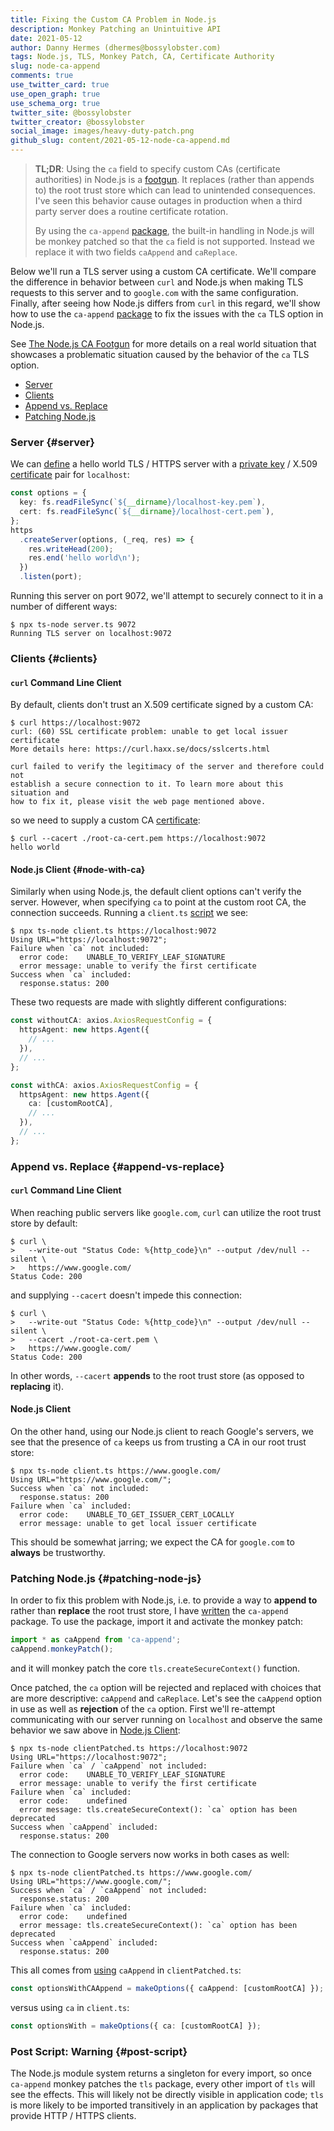 ```yaml
---
title: Fixing the Custom CA Problem in Node.js
description: Monkey Patching an Unintuitive API
date: 2021-05-12
author: Danny Hermes (dhermes@bossylobster.com)
tags: Node.js, TLS, Monkey Patch, CA, Certificate Authority
slug: node-ca-append
comments: true
use_twitter_card: true
use_open_graph: true
use_schema_org: true
twitter_site: @bossylobster
twitter_creator: @bossylobster
social_image: images/heavy-duty-patch.png
github_slug: content/2021-05-12-node-ca-append.md
---
```


> **TL;DR**: Using the `ca` field to specify custom CAs (certificate
> authorities) in Node.js is a [footgun][1]. It replaces (rather than appends
> to) the root trust store which can lead to unintended consequences. I've
> seen this behavior cause outages in production when a third party server does
> a routine certificate rotation.
>
> By using the `ca-append` [package][2], the built-in handling in
> Node.js will be monkey patched so that the `ca` field is not supported.
> Instead we replace it with two fields `caAppend` and `caReplace`.

Below we'll run a TLS server using a custom CA certificate. We'll
compare the difference in behavior between `curl` and Node.js when making
TLS requests to this server and to `google.com` with the same configuration.
Finally, after seeing how Node.js differs from `curl` in this regard, we'll
show how to use the `ca-append` [package][2] to fix the issues with the
`ca` TLS option in Node.js.

See [The Node.js CA Footgun][1] for more details on a real world situation
that showcases a problematic situation caused by the behavior of the `ca`
TLS option.

- [Server](#server)
- [Clients](#clients)
- [Append vs. Replace](#append-vs-replace)
- [Patching Node.js](#patching-node-js)

### Server {#server}

We can [define][3] a hello world TLS / HTTPS server with a
[private key][4] / X.509 [certificate][5] pair for `localhost`:

```typescript
const options = {
  key: fs.readFileSync(`${__dirname}/localhost-key.pem`),
  cert: fs.readFileSync(`${__dirname}/localhost-cert.pem`),
};
https
  .createServer(options, (_req, res) => {
    res.writeHead(200);
    res.end('hello world\n');
  })
  .listen(port);
```

Running this server on port 9072, we'll attempt to securely connect
to it in a number of different ways:

```text
$ npx ts-node server.ts 9072
Running TLS server on localhost:9072
```

### Clients {#clients}

#### `curl` Command Line Client

By default, clients don't trust an X.509 certificate signed by a custom CA:

```text
$ curl https://localhost:9072
curl: (60) SSL certificate problem: unable to get local issuer certificate
More details here: https://curl.haxx.se/docs/sslcerts.html

curl failed to verify the legitimacy of the server and therefore could not
establish a secure connection to it. To learn more about this situation and
how to fix it, please visit the web page mentioned above.
```

so we need to supply a custom CA [certificate][6]:

```text
$ curl --cacert ./root-ca-cert.pem https://localhost:9072
hello world
```

#### Node.js Client {#node-with-ca}

Similarly when using Node.js, the default client options can't verify the
server. However, when specifying `ca` to point at the custom root CA, the
connection succeeds. Running a `client.ts` [script][7] we see:

```text
$ npx ts-node client.ts https://localhost:9072
Using URL="https://localhost:9072";
Failure when `ca` not included:
  error code:    UNABLE_TO_VERIFY_LEAF_SIGNATURE
  error message: unable to verify the first certificate
Success when `ca` included:
  response.status: 200
```

These two requests are made with slightly different configurations:

```typescript
const withoutCA: axios.AxiosRequestConfig = {
  httpsAgent: new https.Agent({
    // ...
  }),
  // ...
};

const withCA: axios.AxiosRequestConfig = {
  httpsAgent: new https.Agent({
    ca: [customRootCA],
    // ...
  }),
  // ...
};
```

### Append vs. Replace {#append-vs-replace}

#### `curl` Command Line Client

When reaching public servers like `google.com`, `curl` can utilize the
root trust store by default:

```text
$ curl \
>   --write-out "Status Code: %{http_code}\n" --output /dev/null --silent \
>   https://www.google.com/
Status Code: 200
```

and supplying `--cacert` doesn't impede this connection:

```text
$ curl \
>   --write-out "Status Code: %{http_code}\n" --output /dev/null --silent \
>   --cacert ./root-ca-cert.pem \
>   https://www.google.com/
Status Code: 200
```

In other words, `--cacert` **appends** to the root trust store (as opposed to
**replacing** it).

#### Node.js Client

On the other hand, using our Node.js client to reach Google's servers, we
see that the presence of `ca` keeps us from trusting a CA in our root trust
store:

```text
$ npx ts-node client.ts https://www.google.com/
Using URL="https://www.google.com/";
Success when `ca` not included:
  response.status: 200
Failure when `ca` included:
  error code:    UNABLE_TO_GET_ISSUER_CERT_LOCALLY
  error message: unable to get local issuer certificate
```

This should be somewhat jarring; we expect the CA for `google.com` to
**always** be trustworthy.

### Patching Node.js {#patching-node-js}

In order to fix this problem with Node.js, i.e. to provide a way to
**append to** rather than **replace** the root trust store, I have
[written][8] the `ca-append` package. To use the package, import it and
activate the monkey patch:

```typescript
import * as caAppend from 'ca-append';
caAppend.monkeyPatch();
```

and it will monkey patch the core `tls.createSecureContext()` function.

Once patched, the `ca` option will be rejected and replaced with choices that
are more descriptive: `caAppend` and `caReplace`. Let's see the `caAppend`
option in use as well as **rejection** of the `ca` option. First we'll
re-attempt communicating with our server running on `localhost` and
observe the same behavior we saw above in [Node.js Client](#node-with-ca):

```text
$ npx ts-node clientPatched.ts https://localhost:9072
Using URL="https://localhost:9072";
Failure when `ca` / `caAppend` not included:
  error code:    UNABLE_TO_VERIFY_LEAF_SIGNATURE
  error message: unable to verify the first certificate
Failure when `ca` included:
  error code:    undefined
  error message: tls.createSecureContext(): `ca` option has been deprecated
Success when `caAppend` included:
  response.status: 200
```

The connection to Google servers now works in both cases as well:

```text
$ npx ts-node clientPatched.ts https://www.google.com/
Using URL="https://www.google.com/";
Success when `ca` / `caAppend` not included:
  response.status: 200
Failure when `ca` included:
  error code:    undefined
  error message: tls.createSecureContext(): `ca` option has been deprecated
Success when `caAppend` included:
  response.status: 200
```

This all comes from [using][9] `caAppend` in `clientPatched.ts`:

```typescript
const optionsWithCAAppend = makeOptions({ caAppend: [customRootCA] });
```

versus using `ca` in `client.ts`:

```typescript
const optionsWith = makeOptions({ ca: [customRootCA] });
```

### Post Script: Warning {#post-script}

The Node.js module system returns a singleton for every import, so once
`ca-append` monkey patches the `tls` package, every other import of
`tls` will see the effects. This will likely not be directly visible in
application code; `tls` is more likely to be imported transitively in an
application by packages that provide HTTP / HTTPS clients.

[1]: /2021/05/node-ca-footgun.html
[2]: https://www.npmjs.com/package/ca-append
[3]: /code/node-ca/server.ts
[4]: /code/node-ca/localhost-key.pem
[5]: /code/node-ca/localhost-cert.pem
[6]: /code/node-ca/root-ca-cert.pem
[7]: /code/node-ca/client.ts
[8]: https://github.com/dhermes/ca-append-js
[9]: /code/node-ca/clientPatched.ts
